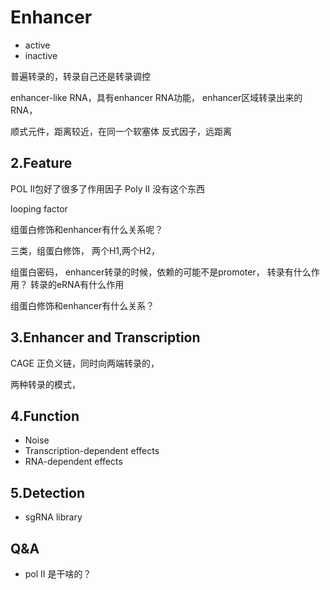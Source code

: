# Enhancer

- active
- inactive

普遍转录的，转录自己还是转录调控

enhancer-like RNA，具有enhancer RNA功能，
enhancer区域转录出来的RNA，

顺式元件，距离较近，在同一个软塞体
反式因子，远距离

## 2.Feature

POL II包好了很多了作用因子
Poly II 没有这个东西

looping factor

组蛋白修饰和enhancer有什么关系呢？

三类，组蛋白修饰，
两个H1,两个H2，

组蛋白密码，
enhancer转录的时候，依赖的可能不是promoter，
转录有什么作用？
转录的eRNA有什么作用

组蛋白修饰和enhancer有什么关系？

## 3.Enhancer and Transcription

CAGE
正负义链，同时向两端转录的，

两种转录的模式，



## 4.Function

  - Noise
  - Transcription-dependent effects
  - RNA-dependent effects
  
  
## 5.Detection

  - sgRNA library
  
  
  
## Q&A

  - pol II 是干啥的？
  
